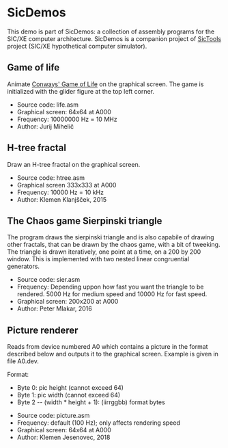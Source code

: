 # SicDemos
This demo is part of SicDemos: a collection of assembly programs for the SIC/XE computer architecture. SicDemos is a companion project of [SicTools](https://github.com/jurem/SicTools) project (SIC/XE hypothetical computer simulator).

## Game of life
Animate [Conways' Game of Life](https://en.wikipedia.org/wiki/Conway's_Game_of_Life) on the graphical screen. The game is initialized with the glider figure at the top left corner.
* Source code: life.asm
* Graphical screen: 64x64 at A000
* Frequency: 10000000 Hz = 10 MHz
* Author: Jurij Mihelič

## H-tree fractal
Draw an H-tree fractal on the graphical screen.
* Source code: htree.asm
* Graphical screen 333x333 at A000
* Frequency: 10000 Hz = 10 kHz
* Author: Klemen Klanjšček, 2015

## The Chaos game Sierpinski triangle
The program draws the sierpinski triangle and is also capabile of drawing other fractals, that can be drawn by the chaos game, with a bit of tweeking.
The triangle is drawn iteratively, one point at a time, on a 200 by 200 window. This is implemented with two nested linear congruential generators.
* Source code: sier.asm
* Frequency: Depending uppon how fast you want the triangle to be rendered. 5000 Hz for medium speed and 10000 Hz for fast speed.
* Graphical screen: 200x200 at A000
* Author: Peter Mlakar, 2016

## Picture renderer
Reads from device numbered A0 which contains a picture in the format described below and outputs it to the graphical screen.
Example is given in file A0.dev.

Format:
- Byte 0: pic height (cannot exceed 64)
- Byte 1: pic width  (cannot exceed 64)
- Byte 2 -- (width * height + 1): (iirrggbb) format bytes 

* Source code: picture.asm
* Frequency: default (100 Hz); only affects rendering speed
* Graphical screen: 64x64 at A000
* Author: Klemen Jesenovec, 2018
